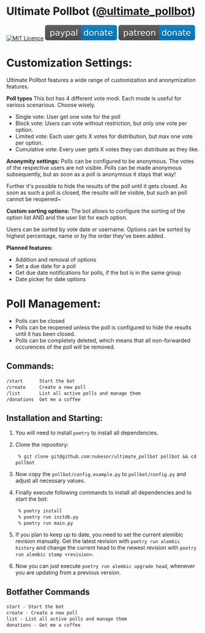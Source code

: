 # Ultimate Pollbot ([@ultimate_pollbot](https://t.me/ultimate_pollbot))

[![MIT Licence](https://img.shields.io/badge/license-MIT-success.svg)](https://github.com/Nukesor/pollbot/blob/master/LICENSE.md)
[![Paypal](https://github.com/Nukesor/images/blob/master/paypal-donate-blue.svg)](https://www.paypal.me/arnebeer/)
[![Patreon](https://github.com/Nukesor/images/blob/master/patreon-donate-blue.svg)](https://www.patreon.com/nukesor)


# Customization Settings:
Ultimate Pollbot features a wide range of customization and anonymization features.

**Poll types**
This bot has 4 different vote modi. Each mode is useful for various scenarious. Choose wisely.

- Single vote: User get one vote for the poll
- Block vote: Users can vote without restriction, but only one vote per option.
- Limited vote: Each user gets X votes for distribution, but max one vote per option.
- Cumulative vote: Every user gets X votes they can distribute as they like.

**Anonymity settings:**
Polls can be configured to be anonymous. The votes of the respective users are not visible.
Polls can be made anonymous subsequently, but as soon as a poll is anonymous it stays that way!

Further it's possible to hide the results of the poll until it gets closed.
As soon as such a poll is closed, the results will be visible, but such an poll cannot be reopened~

**Custom sorting options:**
The bot allows to configure the sorting of the option list AND and the user list for each option.

Users can be sorted by vote date or username. Options can be sorted by highest percentage, name or by the order they've been added.

**Planned features:**
- Addition and removal of options
- Set a due date for a poll
- Get due date notifications for polls, if the bot is in the same group
- Date picker for date options


# Poll Management:
- Polls can be closed
- Polls can be reopened unless the poll is configured to hide the results until it has been closed.
- Polls can be completely deleted, which means that all non-forwarded occurences of the poll will be removed.


## Commands:

    /start      Start the bot
    /create     Create a new poll
    /list       List all active polls and manage them
    /donations  Get me a coffee


## Installation and Starting:

1. You will need to install `poetry` to install all dependencies.
2. Clone the repository:

        % git clone git@github.com:nukesor/ultimate_pollbot pollbot && cd pollbot

3. Now copy the `pollbot/config.example.py` to `pollbot/config.py` and adjust all necessary values.
4. Finally execute following commands to install all dependencies and to start the bot:

        % poetry install
        % poetry run initdb.py
        % poetry run main.py

5. If you plan to keep up to date, you need to set the current alemibic revision manually.
Get the latest revision with `poetry run alembic history` and change the current head to the newest revision with `poetry run alembic stamp <revision>`.
6. Now you can just execute `poetry run alembic upgrade head`, whenever you are updating from a previous version.



## Botfather Commands

    start - Start the bot
    create - Create a new poll
    list - List all active polls and manage them
    donations - Get me a coffee
